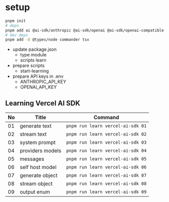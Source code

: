 # setup

```bash
pnpm init
# deps
pnpm add ai @ai-sdk/anthropic @ai-sdk/openai @ai-sdk/openai-compatible hono @hono/node-server zod
# dev deps
pnpm add -D @types/node commander tsx
```

- update package.json
  - type module
  - scripts learn
- prepare scripts
  - start-learning
- prepare API keys in .env
  - ANTHROPIC_API_KEY
  - OPENAI_API_KEY

## Learning Vercel AI SDK

| No  | Title            | Command                           |
| --- | ---------------- | --------------------------------- |
| 01  | generate text    | `pnpm run learn vercel-ai-sdk 01` |
| 02  | stream text      | `pnpm run learn vercel-ai-sdk 02` |
| 03  | system prompt    | `pnpm run learn vercel-ai-sdk 03` |
| 04  | providers models | `pnpm run learn vercel-ai-sdk 04` |
| 05  | messages         | `pnpm run learn vercel-ai-sdk 05` |
| 06  | self host model  | `pnpm run learn vercel-ai-sdk 06` |
| 07  | generate object  | `pnpm run learn vercel-ai-sdk 07` |
| 08  | stream object    | `pnpm run learn vercel-ai-sdk 08` |
| 09  | output enum      | `pnpm run learn vercel-ai-sdk 09` |

